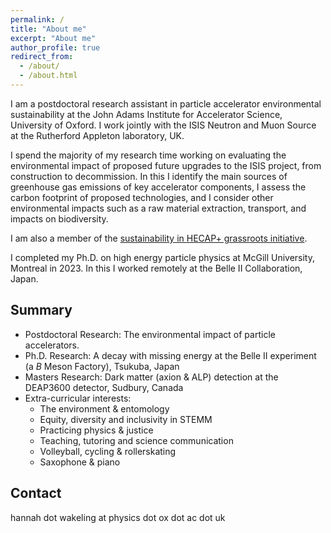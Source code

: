 ```yaml
---
permalink: /
title: "About me"
excerpt: "About me"
author_profile: true
redirect_from: 
  - /about/
  - /about.html
---
```


I am a postdoctoral research assistant in particle accelerator environmental sustainability at the John Adams Institute for Accelerator Science, University of Oxford. I work jointly with the ISIS Neutron and Muon Source at the Rutherford Appleton laboratory, UK.

I spend the majority of my research time working on evaluating the environmental impact of proposed future upgrades to the ISIS project, from construction to decommission. In this I identify the main sources of greenhouse gas emissions of key accelerator components, I assess the carbon footprint of proposed technologies, and I consider other environmental impacts such as a raw material extraction, transport, and impacts on biodiversity.

I am also a member of the [sustainability in HECAP+ grassroots initiative](https://sustainable-hecap-plus.github.io/).

I completed my Ph.D. on high energy particle physics at McGill University, Montreal in 2023. In this I worked remotely at the Belle II Collaboration, Japan.

Summary
-----
* Postdoctoral Research: The environmental impact of particle accelerators.
* Ph.D. Research: A decay with missing energy at the Belle II experiment (a $B$ Meson Factory), Tsukuba, Japan
* Masters Research: Dark matter (axion & ALP) detection at the DEAP3600 detector, Sudbury, Canada
* Extra-curricular interests:
  * The environment & entomology
  * Equity, diversity and inclusivity in STEMM
  * Practicing physics & justice
  * Teaching, tutoring and science communication
  * Volleyball, cycling & rollerskating
  * Saxophone & piano

Contact
-----
hannah dot wakeling at physics dot ox dot ac dot uk
